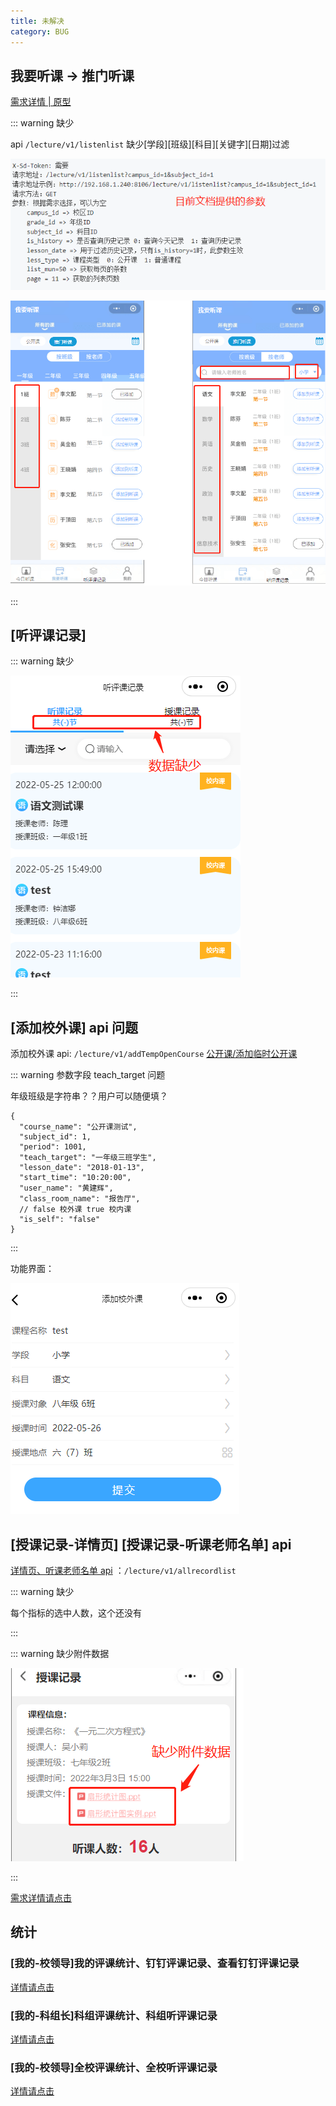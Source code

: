 ```yaml
---
title: 未解决
category: BUG
---
```


## 我要听课 -> 推门听课

[需求详情 | 原型](https://oe3lc5.axshare.com/#id=ap5y1y&p=我要听课&g=1)

::: warning 缺少

api `/lecture/v1/listenlist` 缺少[学段][班级][科目][关键字][日期]过滤

![](<./image/ToListenClass%20(3).png>)

![](./image/ToListenClass.png)

:::

## [听评课记录]

::: warning 缺少

![](./image/ListenEvaluationRecord.png)

:::

## [添加校外课] api 问题

添加校外课 api: `/lecture/v1/addTempOpenCourse` [公开课/添加临时公开课](https://doc.shenduedu.com/#/小π智听/公开课/添加临时公开课)

::: warning 参数字段 teach_target 问题

年级班级是字符串？？用户可以随便填？

```json:no-line-numbers{5}
{
  "course_name": "公开课测试",
  "subject_id": 1,
  "period": 1001,
  "teach_target": "一年级三班学生",
  "lesson_date": "2018-01-13",
  "start_time": "10:20:00",
  "user_name": "黄建辉",
  "class_room_name": "报告厅",
  // false 校外课 true 校内课
  "is_self": "false"
}
```

:::

功能界面：

![](./image/CreateOutsideClass.png)

## [授课记录-详情页] [授课记录-听课老师名单] api

[详情页、听课老师名单 api](https://doc.shenduedu.com/#/小π智听/公开课/获取所有过程记录) ：`/lecture/v1/allrecordlist`

::: warning 缺少

每个指标的选中人数，这个还没有

:::

::: warning 缺少附件数据

![](./image/TeachingRecordDetails.png)

:::

[需求详情请点击](https://oe3lc5.axshare.com/#id=742g8j&p=%E5%90%AC%E8%AF%84%E8%AF%BE%E8%AE%B0%E5%BD%95&g=1)

## 统计

### [我的-校领导]我的评课统计、钉钉评课记录、查看钉钉评课记录

[详情请点击](https://oe3lc5.axshare.com/#id=co74ar&p=%E6%88%91%E7%9A%84-%E6%99%AE%E9%80%9A%E8%80%81%E5%B8%88&g=1)

### [我的-科组长]科组评课统计、科组听评课记录

[详情请点击](https://oe3lc5.axshare.com/#id=x4o7fc&p=%E6%88%91%E7%9A%84-%E7%A7%91%E7%BB%84%E9%95%BF&g=1)

### [我的-校领导]全校评课统计、全校听评课记录

[详情请点击](https://oe3lc5.axshare.com/#id=12awli&p=%E6%88%91%E7%9A%84-%E6%A0%A1%E9%A2%86%E5%AF%BC&g=1)
